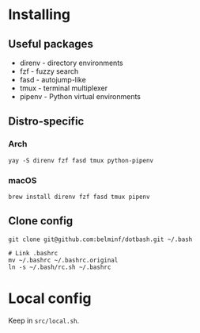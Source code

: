 # Installing

## Useful packages
* direnv - directory environments
* fzf - fuzzy search
* fasd - autojump-like
* tmux - terminal multiplexer
* pipenv - Python virtual environments

## Distro-specific
### Arch
```
yay -S direnv fzf fasd tmux python-pipenv
```

### macOS
```
brew install direnv fzf fasd tmux pipenv
```
## Clone config
```
git clone git@github.com:belminf/dotbash.git ~/.bash

# Link .bashrc
mv ~/.bashrc ~/.bashrc.original
ln -s ~/.bash/rc.sh ~/.bashrc
```

# Local config
Keep in `src/local.sh`.
